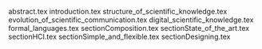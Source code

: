 abstract.tex
introduction.tex
structure_of_scientific_knowledge.tex
evolution_of_scientific_communication.tex
digital_scientific_knowledge.tex
formal_languages.tex
sectionComposition.tex
sectionState_of_the_art.tex
sectionHCI.tex
sectionSimple_and_flexible.tex
sectionDesigning.tex

